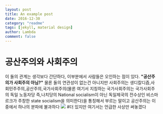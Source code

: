 ```yaml
---
layout: post
title: An example post
date: 2016-12-30
category: "readme"
tags: [jekyll, material design]
author: Lambda
comment: false
---
```





# 공산주의와 사회주의
이 둘의 관계는 생각보다 간단하다, 이부분에서 사람들은 오인하는 점이 있다. **"공산주의가 사회주의 아님?"**
물론 둘의 연관성이 없는건 아니지만 사회주의는 생디칼디즘,사회민주주의,공산주의,국가사회주의(물론 여기서 지칭하는 국가사회주의는 국가사회주의 독일 노동자당 즉,나치당의 National socialism이 아닌 독일제국의 전수상인 비스마르크가 주창한 state socialism을 의미한다)을 통칭해서 부르는 말이고 공산주의는 이중에서 하나의 분파에 불과하다
![](https://zkook.github.io/assets/사회주의.png)
#더 있지만 여기서는 언급한 사상만 써놓겠다